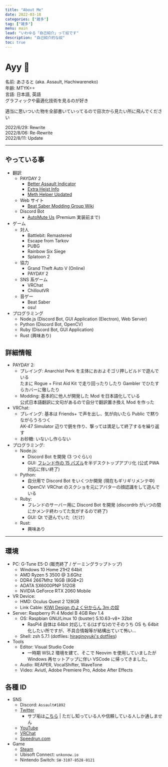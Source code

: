 ```yaml
---
title: "About Me"
date: 2022-03-18
categories: ["雑多"]
tag: ["雑多"]
menu: main
lead: "いわゆる「自己紹介」って奴です"
description: "自己紹介的な奴"
toc: true
---
```


# Ayy 🥴

名前: あさると (aka. Assault, Hachiwareneko)  
年齢: MTYK==  
言語: 日本語, 英語  
グラフィックや最適化技術を見るのが好き

適当に思いついた物を全部書いていってるので目次から見たい所に飛んでください

2022/6/29: Rewrite  
2022/8/06: Re-Rewrite  
2022/8/11: Update

---

## やっている事

- 翻訳
  - PAYDAY 2
    - [Better Assault Indicator](https://modworkshop.net/mod/22712)
    - [Extra Heist Info](https://modworkshop.net/mod/31915)
    - [Meth Helper Updated](https://modworkshop.net/mod/25950)
  - Web サイト
    - [Beat Saber Modding Group Wiki](https://bsmg.wiki)
  - Discord Bot
    - [AutoMute Us](https://github.com/automuteus/automuteus) (Premium 実装前まで)
- ゲーム
  - 対人
    - Battlebit: Remastered
    - Escape from Tarkov
    - PUBG
    - Rainbow Six Siege
    - Splatoon 2
  - 協力
    - Grand Theft Auto V (Online)
    - PAYDAY 2
  - SNS 系ゲーム
    - VRChat
    - ChilloutVR
  - 音ゲー
    - Beat Saber
    - osu!
- プログラミング
  - Node.js (Discord Bot, GUI Application (Electron), Web Server)
  - Python (Discord Bot, OpenCV)
  - Ruby (Discord Bot, GUI Application)
  - Rust (興味あり)

## 詳細情報

- PAYDAY 2:
  - プレイング: Anarchist Perk を主体におおよそゴリ押しビルドで遊んでいる  
    たまに Rogue + First Aid Kit で走り回ったりしたり Gambler でひたすらカバーに徹したり
  - Modding: 基本的に他人が開発した Mod を日本語化している  
    公式日本語翻訳に文句があるので自分で翻訳置き換え Mod を作った
- VRChat:
  - プレイング: 基本は Friends+ で声を出し、気が向いたら Public で黙りながらうろつく  
    AK-47 Simulator 辺りで銃を作り、撃っては満足して終了するを繰り返す
  - お砂糖: いないし作らない
- プログラミング:
  - Node.js:
    - Discord Bot を開発 (3 つぐらい)
    - GUI: [フレンド作の 15 パズル](https://github.com/hiraginoyuki/15-puzzle.app)を半デスクトップアプリ化 (公式 PWA 対応に伴い終了)
  - Python:
    - 自分用で Discord Bot をいくつか開発 (現在もギリギリメンテ中)
    - OpenCV: VRChat のスクショを元にアバターの顔認識をして遊んでいる
  - Ruby:
    - フレンドのサーバー用に Discord Bot を開発 (discordrb がいつの間にかメンテ終わってた気がするので終了)
    - GUI: Qt で遊んでいた（だけ）
  - Rust:
    - 興味あり

---

## 環境

- PC: G-Tune E5-D (販売終了 / ゲーミングラップトップ)
  - Windows 10 Home 21H2 64bit
  - AMD Ryzen 5 3500 @ 3.6Ghz
  - DDR4 2667Mhz 16GB (8GB\*2)
  - ADATA SX6000PNP 512GB
  - NVIDIA GeForce RTX 2060 Mobile
- VR Device:
  - HMD: Oculus Quest 2 128GB
  - Link Cable: [KIWI Design のよく分からん 3m の奴](https://www.amazon.co.jp/dp/B08BRY9FS9/)
- Server: Raspberry Pi 4 Model B 4GB Rev 1.4
  - OS: Raspbian GNU/Linux 10 (buster) 5.10.63-v8+ 32bit
    - RasPi4 自体は 64bit 対応してる(はずな)のでそのうち OS も 64bit 化したい所ですが、不具合情報等が結構出ていて怖い...
  - Shell: zsh 5.7.1 (dotfiles: [hiraginoyuki's dotfiles](https://github.com/hiraginoyuki/dotfiles))
- Tools
  - Editor: Visual Studio Code
    - 一時期 WSL2 環境を建て、そこで Neovim を使用していましたが Windows 再セットアップに伴い VSCode に帰ってきました。
  - Audio: REAPER, VocalShifter, WaveTone
  - Video: Aviutl, Adobe Premiere Pro, Adobe After Effects

## 各種 ID

- SNS
  - Discord: `Assault#1892`
  - [Twitter](https://twitter.com/SzlyNe_)
    - サブ垢は[こちら](https://twitter.com/assault_2nd) | ただし知っている人や信頼している人しか通しません
  - [YouTube](https://www.youtube.com/channel/UC2_oHHOyt4-eFFea-2s8k5g)
  - [VRChat](https://vrchat.com/home/user/usr_9dec4a38-a8e0-4b70-bd26-613c5d2ca9cf)
  - [Speedrun.com](https://www.speedrun.com/user/Assault1892)
- Game
  - [Steam](https://steamcommunity.com/id/assault9807/)
  - Ubisoft Connect: `unkonow.io`
  - Nintendo Switch: `SW-3107-8528-0121`
